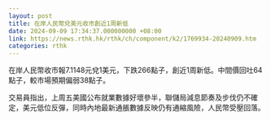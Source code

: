 ```yaml
---
layout: post
title: 在岸人民幣兌美元收市創近1周新低
date: 2024-09-09 17:34:37.000000000 +08:00
link: https://news.rthk.hk/rthk/ch/component/k2/1769934-20240909.htm
categories: rthk
---
```


在岸人民幣收市報7.1148元兌1美元，下跌266點子，創近1周新低。中間價回吐64點子，較市場預期偏弱38點子。

交易員指出，上周五美國公布就業數據好壞參半，聯儲局減息節奏及步伐仍不確定，美元低位反彈，同時內地最新通脹數據反映仍有通縮風險，人民幣受壓回落。
